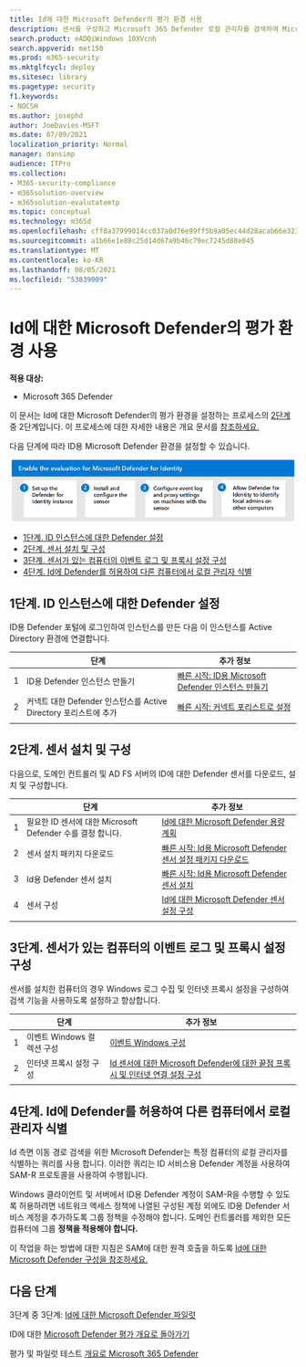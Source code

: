 ```yaml
---
title: Id에 대한 Microsoft Defender의 평가 환경 사용
description: 센서를 구성하고 Microsoft 365 Defender 로컬 관리자를 검색하여 Microsoft 365 Defender & 테스트 랩 또는 파일럿 환경에서 ID에 대한 Microsoft Defender를 설치합니다.
search.product: eADQiWindows 10XVcnh
search.appverid: met150
ms.prod: m365-security
ms.mktglfcycl: deploy
ms.sitesec: library
ms.pagetype: security
f1.keywords:
- NOCSH
ms.author: josephd
author: JoeDavies-MSFT
ms.date: 07/09/2021
localization_priority: Normal
manager: dansimp
audience: ITPro
ms.collection:
- M365-security-compliance
- m365solution-overview
- m365solution-evalutatemtp
ms.topic: conceptual
ms.technology: m365d
ms.openlocfilehash: cff8a37999014cc037a0d76e99ff5b9a05ec44d28acab66e3238d0b4576969fb
ms.sourcegitcommit: a1b66e1e80c25d14d67a9b46c79ec7245d88e045
ms.translationtype: MT
ms.contentlocale: ko-KR
ms.lasthandoff: 08/05/2021
ms.locfileid: "53839009"
---
```

# <a name="enable-the-evaluation-environment-for-microsoft-defender-for-identity"></a>Id에 대한 Microsoft Defender의 평가 환경 사용

**적용 대상:**
- Microsoft 365 Defender

이 문서는 Id에 대한 Microsoft Defender의 평가 환경을 설정하는 프로세스의 [2단계](eval-defender-identity-overview.md) 중 2단계입니다. 이 프로세스에 대한 자세한 내용은 개요 문서를 [참조하세요.](eval-defender-identity-overview.md)

다음 단계에 따라 ID용 Microsoft Defender 환경을 설정할 수 있습니다. 

![Microsoft Defender 평가 환경에서 Id에 대해 Microsoft Defender를 사용하도록 설정하는 단계](../../media/defender/m365-defender-identity-eval-enable-steps.png)

- [1단계. ID 인스턴스에 대한 Defender 설정](#step-1-set-up-the-defender-for-identity-instance)
- [2단계. 센서 설치 및 구성](#step-2-install-and-configure-the-sensor)
- [3단계. 센서가 있는 컴퓨터의 이벤트 로그 및 프록시 설정 구성](#step-3-configure-event-log-and-proxy-settings-on-machines-with-the-sensor)
- [4단계. Id에 Defender를 허용하여 다른 컴퓨터에서 로컬 관리자 식별](#step-4-allow-defender-for-identity-to-identify-local-admins-on-other-computers)

## <a name="step-1-set-up-the-defender-for-identity-instance"></a>1단계. ID 인스턴스에 대한 Defender 설정

ID용 Defender 포털에 로그인하여 인스턴스를 만든 다음 이 인스턴스를 Active Directory 환경에 연결합니다. 

|  |단계     |추가 정보  |
|---------|---------|---------|
|1     | ID용 Defender 인스턴스 만들기        | [빠른 시작: ID용 Microsoft Defender 인스턴스 만들기](/defender-for-identity/install-step1)        |
|2     | 커넥트 대한 Defender 인스턴스를 Active Directory 포리스트에 추가   | [빠른 시작: 커넥트 포리스트로 설정](/defender-for-identity/install-step2)  |
| | |

## <a name="step-2-install-and-configure-the-sensor"></a>2단계. 센서 설치 및 구성

다음으로, 도메인 컨트롤러 및 AD FS 서버의 ID에 대한 Defender 센서를 다운로드, 설치 및 구성합니다.

|  |단계     |추가 정보  |
|---------|---------|---------|
|1     | 필요한 ID 센서에 대한 Microsoft Defender 수를 결정 합니다.        | [Id에 대한 Microsoft Defender 용량 계획](/defender-for-identity/capacity-planning)   |
|2     | 센서 설치 패키지 다운로드  |  [빠른 시작: Id용 Microsoft Defender 센서 설정 패키지 다운로드](/defender-for-identity/install-step3)   |
|3      | Id용 Defender 센서 설치    |  [빠른 시작: Id용 Microsoft Defender 센서 설치](/defender-for-identity/install-step4)       |
|4      | 센서 구성       |  [Id에 대한 Microsoft Defender 센서 설정 구성 ](/defender-for-identity/install-step5)   |
|   |         |         |

## <a name="step-3-configure-event-log-and-proxy-settings-on-machines-with-the-sensor"></a>3단계. 센서가 있는 컴퓨터의 이벤트 로그 및 프록시 설정 구성

센서를 설치한 컴퓨터의 경우 Windows 로그 수집 및 인터넷 프록시 설정을 구성하여 검색 기능을 사용하도록 설정하고 향상합니다.

|  |단계     |추가 정보  |
|---------|---------|---------|
|1     | 이벤트 Windows 컬렉션 구성         | [이벤트 Windows 구성](/defender-for-identity/configure-windows-event-collection)        |
|2     | 인터넷 프록시 설정 구성        | [Id 센서에 대한 Microsoft Defender에 대한 끝점 프록시 및 인터넷 연결 설정 구성](/defender-for-identity/configure-proxy)        |
|   |         |         |

## <a name="step-4-allow-defender-for-identity-to-identify-local-admins-on-other-computers"></a>4단계. Id에 Defender를 허용하여 다른 컴퓨터에서 로컬 관리자 식별

Id 측면 이동 경로 검색을 위한 Microsoft Defender는 특정 컴퓨터의 로컬 관리자를 식별하는 쿼리를 사용 합니다. 이러한 쿼리는 ID 서비스용 Defender 계정을 사용하여 SAM-R 프로토콜을 사용하여 수행됩니다. 

Windows 클라이언트 및 서버에서 ID용 Defender 계정이 SAM-R을 수행할 수 있도록 허용하려면 네트워크 액세스 정책에 나열된 구성된 계정 외에도 ID용 Defender 서비스 계정을 추가하도록 그룹 정책을 수정해야 합니다. 도메인 컨트롤러를 제외한 모든 컴퓨터에 그룹 **정책을 적용해야 합니다.**

이 작업을 하는 방법에 대한 지침은 SAM에 대한 원격 호출을 하도록 [Id에 대한 Microsoft Defender 구성을 참조하세요.](/defender-for-identity/install-step8-samr) 

## <a name="next-steps"></a>다음 단계

3단계 중 3단계: [Id에 대한 Microsoft Defender 파일럿](eval-defender-identity-pilot.md)

ID에 대한 [Microsoft Defender 평가 개요로 돌아가기](eval-defender-identity-overview.md)

평가 및 파일럿 테스트 [개요로 Microsoft 365 Defender](eval-overview.md)